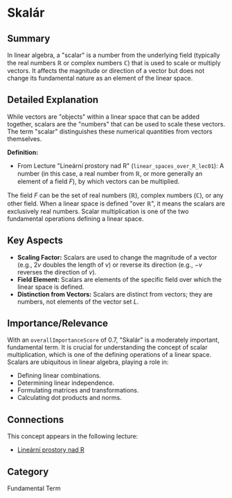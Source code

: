 # Skalár

## Summary
In linear algebra, a "scalar" is a number from the underlying field (typically the real numbers $\mathbb{R}$ or complex numbers $\mathbb{C}$) that is used to scale or multiply vectors. It affects the magnitude or direction of a vector but does not change its fundamental nature as an element of the linear space.

## Detailed Explanation
While vectors are "objects" within a linear space that can be added together, scalars are the "numbers" that can be used to scale these vectors. The term "scalar" distinguishes these numerical quantities from vectors themselves.

**Definition:**
*   From Lecture "Lineární prostory nad R" (`linear_spaces_over_R_lec01`):
    A number (in this case, a real number from $\mathbb{R}$, or more generally an element of a field $F$), by which vectors can be multiplied.

The field $F$ can be the set of real numbers ($\mathbb{R}$), complex numbers ($\mathbb{C}$), or any other field. When a linear space is defined "over $\mathbb{R}$", it means the scalars are exclusively real numbers. Scalar multiplication is one of the two fundamental operations defining a linear space.

## Key Aspects
*   **Scaling Factor:** Scalars are used to change the magnitude of a vector (e.g., $2v$ doubles the length of $v$) or reverse its direction (e.g., $-v$ reverses the direction of $v$).
*   **Field Element:** Scalars are elements of the specific field over which the linear space is defined.
*   **Distinction from Vectors:** Scalars are distinct from vectors; they are numbers, not elements of the vector set $L$.

## Importance/Relevance
With an `overallImportanceScore` of 0.7, "Skalár" is a moderately important, fundamental term. It is crucial for understanding the concept of scalar multiplication, which is one of the defining operations of a linear space. Scalars are ubiquitous in linear algebra, playing a role in:
*   Defining linear combinations.
*   Determining linear independence.
*   Formulating matrices and transformations.
*   Calculating dot products and norms.

## Connections
This concept appears in the following lecture:
*   [Lineární prostory nad R](linear_spaces_over_R_lec01)

## Category
Fundamental Term